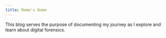 ```yaml
---
title: Rome's Dome
---
```

This blog serves the purpose of documenting my journey as I explore and learn about digital forensics.
